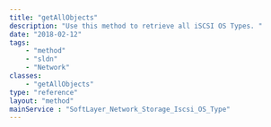```yaml
---
title: "getAllObjects"
description: "Use this method to retrieve all iSCSI OS Types. "
date: "2018-02-12"
tags:
    - "method"
    - "sldn"
    - "Network"
classes:
    - "getAllObjects"
type: "reference"
layout: "method"
mainService : "SoftLayer_Network_Storage_Iscsi_OS_Type"
---
```

